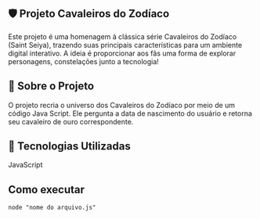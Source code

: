 🛡️ Projeto Cavaleiros do Zodíaco
---
Este projeto é uma homenagem à clássica série Cavaleiros do Zodíaco (Saint Seiya), trazendo suas principais características para um ambiente digital interativo. A ideia é proporcionar aos fãs uma forma de explorar personagens, constelações junto a tecnologia!

🌟 Sobre o Projeto
---
O projeto recria o universo dos Cavaleiros do Zodíaco por meio de um código Java Script.
Ele pergunta a data de nascimento do usuário e retorna seu cavaleiro de ouro correspondente.

🚀 Tecnologias Utilizadas
---
JavaScript 

## Como executar
`node "nome do arquivo.js"`
